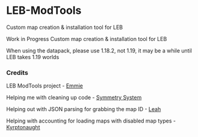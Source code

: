 # LEB-ModTools
Custom map creation & installation tool for LEB

Work in Progress Custom map creation & installation tool for LEB

When using the datapack, please use 1.18.2, not 1.19, it may be a while until LEB takes 1.19 worlds

### Credits

LEB ModTools project - [Emmie](https://github.com/DBTDerpbox)

Helping me with cleaning up code - [Symmetry System](https://github.com/OsricSystem)

Helping out with JSON parsing for grabbing the map ID - [Leah](https://github.com/Just-Leah)

Helping with accounting for loading maps with disabled map types - [Kyrptonaught](https://github.com/kyrptonaught)
